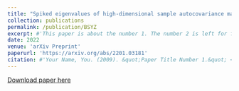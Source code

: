 ```yaml
---
title: "Spiked eigenvalues of high-dimensional sample autocovariance matrices: CLT and applications"
collection: publications
permalink: /publication/BSYZ
excerpt: #'This paper is about the number 1. The number 2 is left for future work.'
date: 2022
venue: 'arXiv Preprint'
paperurl: 'https://arxiv.org/abs/2201.03181'
citation: #'Your Name, You. (2009). &quot;Paper Title Number 1.&quot; <i>Journal 1</i>. 1(1).'
---
```

[//]: # (This paper is about the number 1. The number 2 is left for future work.)

[Download paper here](https://arxiv.org/pdf/2201.03181)

[//]: # (Recommended citation: Your Name, You. 2009. "Paper Title Number 1." <i>Journal 1</i>. 11.) 
